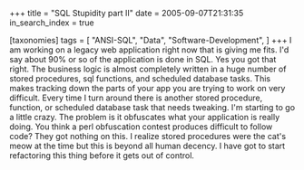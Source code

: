 +++
title = "SQL Stupidity part II"
date = 2005-09-07T21:31:35
in_search_index = true

[taxonomies]
tags = [
	"ANSI-SQL",
	"Data",
	"Software-Development",
]
+++
I am working on a legacy web application right now that is giving me fits. I'd say about 90% or so of the application is done in SQL. Yes you got that right. The business logic is almost completely written in a huge number of stored procedures, sql functions, and scheduled database tasks. This makes tracking down the parts of your app you are trying to work on very difficult. Every time I turn around there is another stored procedure, function, or scheduled database task that needs tweaking. I'm starting to go a little crazy. The problem is it obfuscates what your application is really doing. You think a perl obfuscation contest produces difficult to follow code? They got nothing on this. I realize stored procedures were the cat's meow at the time but this is beyond all human decency. I have got to start refactoring this thing before it gets out of control.
